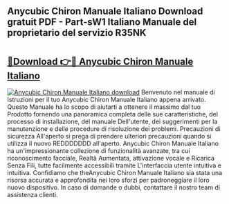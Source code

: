 ## Anycubic Chiron Manuale Italiano Download gratuit PDF - Part-sW1 Italiano Manuale del proprietario del servizio R35NK

# <h2><a href="http://dfcyfok.blite.top/?on=Anycubic+Chiron+Manuale+Italiano">🔗Download 👉🔴 Anycubic Chiron Manuale Italiano</a></h2>

[![Anycubic Chiron Manuale Italiano download](https://i.imgur.com/lujVjoI.png)](http://dfcyfok.blite.top/?on=Anycubic+Chiron+Manuale+Italiano)
Benvenuto nel manuale di Istruzioni per il tuo Anycubic Chiron Manuale Italiano appena arrivato. Questo Manuale ha lo scopo di aiutarti a ottenere il massimo dal tuo Prodotto fornendo una panoramica completa delle sue caratteristiche, del processo di installazione, del manuale Dell'utente, dei suggerimenti per la manutenzione e delle procedure di risoluzione dei problemi. Precauzioni di sicurezza All'aperto si prega di prendere ulteriori precauzioni quando si utilizza il nuovo REDDDDDDD all'aperto. Anycubic Chiron Manuale Italiano ha un'impressionante collezione di funzionalità avanzate, tra cui riconoscimento facciale, Realtà Aumentata, attivazione vocale e Ricarica Senza Fili, tutte facilmente accessibili tramite L'interfaccia utente intuitiva e intuitiva. Confidiamo che theAnycubic Chiron Manuale Italiano sia stata una risorsa accurata e approfondita nei loro sforzi per padroneggiare il loro nuovo dispositivo. In caso di domande o dubbi, contattare il nostro team di assistenza clienti.
